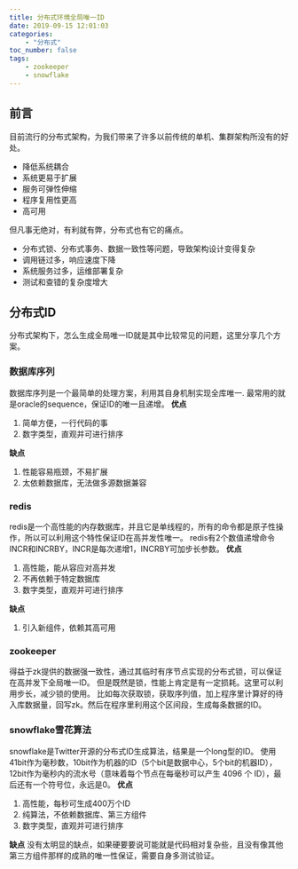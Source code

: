 ```yaml
---
title: 分布式环境全局唯一ID
date: 2019-09-15 12:01:03
categories: 
    - "分布式"
toc_number: false
tags:
	- zookeeper
	- snowflake
---
```

## 前言
目前流行的分布式架构，为我们带来了许多以前传统的单机、集群架构所没有的好处。
- 降低系统耦合
- 系统更易于扩展
- 服务可弹性伸缩
- 程序复用性更高
- 高可用

但凡事无绝对，有利就有弊，分布式也有它的痛点。
- 分布式锁、分布式事务、数据一致性等问题，导致架构设计变得复杂
- 调用链过多，响应速度下降
- 系统服务过多，运维部署复杂
- 测试和查错的复杂度增大

<!--more-->
## 分布式ID
分布式架构下，怎么生成全局唯一ID就是其中比较常见的问题，这里分享几个方案。

### 数据库序列
数据库序列是一个最简单的处理方案，利用其自身机制实现全库唯一.
最常用的就是oracle的sequence，保证ID的唯一且递增。
**优点**
1. 简单方便，一行代码的事
2. 数字类型，直观并可进行排序

**缺点**
1. 性能容易瓶颈，不易扩展
2. 太依赖数据库，无法做多源数据兼容

### redis
redis是一个高性能的内存数据库，并且它是单线程的，所有的命令都是原子性操作，所以可以利用这个特性保证ID在高并发性唯一。
redis有2个数值递增命令INCR和INCRBY，INCR是每次递增1，INCRBY可加步长参数。
**优点**
1. 高性能，能从容应对高并发
2. 不再依赖于特定数据库
3. 数字类型，直观并可进行排序

**缺点**
1. 引入新组件，依赖其高可用

### zookeeper
得益于zk提供的数据强一致性，通过其临时有序节点实现的分布式锁，可以保证在高并发下全局唯一ID。
但是既然是锁，性能上肯定是有一定损耗。这里可以利用步长，减少锁的使用。
比如每次获取锁，获取序列值，加上程序里计算好的待入库数据量，回写zk。然后在程序里利用这个区间段，生成每条数据的ID。

### snowflake雪花算法
snowflake是Twitter开源的分布式ID生成算法，结果是一个long型的ID。
使用41bit作为毫秒数，10bit作为机器的ID（5个bit是数据中心，5个bit的机器ID），12bit作为毫秒内的流水号（意味着每个节点在每毫秒可以产生 4096 个 ID），最后还有一个符号位，永远是0。
**优点**
1. 高性能，每秒可生成400万个ID
2. 纯算法，不依赖数据库、第三方组件
3. 数字类型，直观并可进行排序

**缺点**
没有太明显的缺点，如果硬要要说可能就是代码相对复杂些，且没有像其他第三方组件那样的成熟的唯一性保证，需要自身多测试验证。
